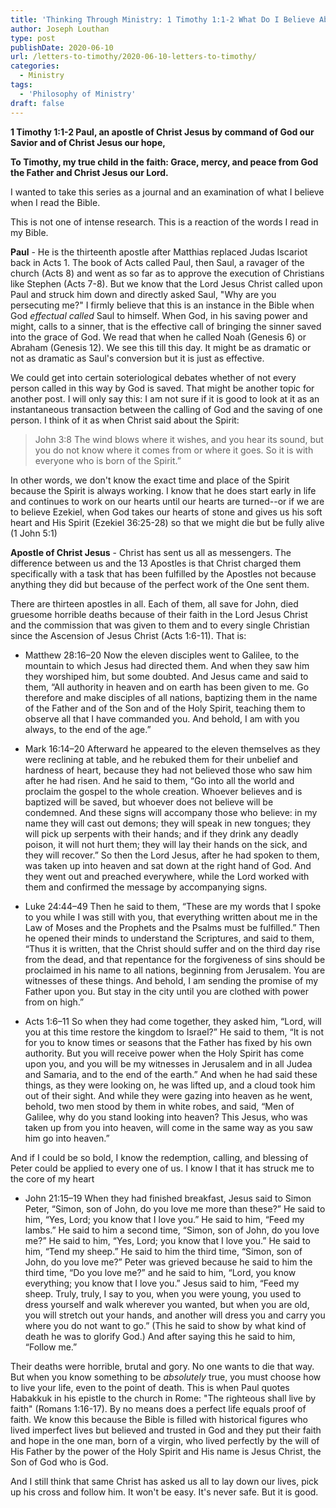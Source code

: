 ```yaml
---
title: 'Thinking Through Ministry: 1 Timothy 1:1-2 What Do I Believe About God? [Part 1]'
author: Joseph Louthan
type: post
publishDate: 2020-06-10
url: /letters-to-timothy/2020-06-10-letters-to-timothy/
categories:
  - Ministry
tags:
  - 'Philosophy of Ministry'
draft: false
---
```


**1 Timothy 1:1-2 Paul, an apostle of Christ Jesus by command of God our Savior and of Christ Jesus our hope,**

**To Timothy, my true child in the faith: Grace, mercy, and peace from God the Father and Christ Jesus our Lord.**

I wanted to take this series as a journal and an examination of what I believe when I read the Bible.

This is not one of intense research. This is a reaction of the words I read in my Bible.

**Paul** - He is the thirteenth apostle after Matthias replaced Judas Iscariot back in Acts 1. The book of Acts called Paul, then Saul, a ravager of the church (Acts 8) and went as so far as to approve the execution of Christians like Stephen (Acts 7-8). But we know that the Lord Jesus Christ called upon Paul and struck him down and directly asked Saul, "Why are you persecuting me?" I firmly believe that this is an instance in the Bible when God *effectual called* Saul to himself. When God, in his saving power and might, calls to a sinner, that is the effective call of bringing the sinner saved into the grace of God. We read that when he called Noah (Genesis 6) or Abraham (Genesis 12). We see this till this day. It might be as dramatic or not as dramatic as Saul's conversion but it is just as effective.

We could get into certain soteriological debates whether of not every person called in this way by God is saved. That might be another topic for another post. I will only say this: I am not sure if it is good to look at it as an instantaneous transaction between the calling of God and the saving of one person. I think of it as when Christ said about the Spirit:

> John 3:8 The wind blows where it wishes, and you hear its sound, but you do not know where it comes from or where it goes. So it is with everyone who is born of the Spirit.” 

In other words, we don't know the exact time and place of the Spirit because the Spirit is always working. I know that he does start early in life and continues to work on our hearts until our hearts are turned--or if we are to believe Ezekiel, when God takes our hearts of stone and gives us his soft heart and His Spirit (Ezekiel 36:25-28) so that we might die but be fully alive (1 John 5:1)

**Apostle of Christ Jesus** - Christ has sent us all as messengers. The difference between us and the 13 Apostles is that Christ charged them specifically with a task that has been fulfilled by the Apostles not because anything they did but because of the perfect work of the One sent them.

There are thirteen apostles in all. Each of them, all save for John, died gruesome horrible deaths because of their faith in the Lord Jesus Christ and the commission that was given to them and to every single Christian since the Ascension of Jesus Christ (Acts 1:6-11). That is:

- Matthew 28:16–20 Now the eleven disciples went to Galilee, to the mountain to which Jesus had directed them.  And when they saw him they worshiped him, but some doubted.  And Jesus came and said to them, “All authority in heaven and on earth has been given to me.  Go therefore and make disciples of all nations, baptizing them in the name of the Father and of the Son and of the Holy Spirit,  teaching them to observe all that I have commanded you. And behold, I am with you always, to the end of the age.” 

- Mark 16:14–20 Afterward he appeared to the eleven themselves as they were reclining at table, and he rebuked them for their unbelief and hardness of heart, because they had not believed those who saw him after he had risen.  And he said to them, “Go into all the world and proclaim the gospel to the whole creation.  Whoever believes and is baptized will be saved, but whoever does not believe will be condemned.  And these signs will accompany those who believe: in my name they will cast out demons; they will speak in new tongues;  they will pick up serpents with their hands; and if they drink any deadly poison, it will not hurt them; they will lay their hands on the sick, and they will recover.”  So then the Lord Jesus, after he had spoken to them, was taken up into heaven and sat down at the right hand of God.  And they went out and preached everywhere, while the Lord worked with them and confirmed the message by accompanying signs. 

- Luke 24:44–49 Then he said to them, “These are my words that I spoke to you while I was still with you, that everything written about me in the Law of Moses and the Prophets and the Psalms must be fulfilled.”  Then he opened their minds to understand the Scriptures,  and said to them, “Thus it is written, that the Christ should suffer and on the third day rise from the dead,  and that repentance for the forgiveness of sins should be proclaimed in his name to all nations, beginning from Jerusalem.  You are witnesses of these things.  And behold, I am sending the promise of my Father upon you. But stay in the city until you are clothed with power from on high.” 

- Acts 1:6–11 So when they had come together, they asked him, “Lord, will you at this time restore the kingdom to Israel?”  He said to them, “It is not for you to know times or seasons that the Father has fixed by his own authority.  But you will receive power when the Holy Spirit has come upon you, and you will be my witnesses in Jerusalem and in all Judea and Samaria, and to the end of the earth.”  And when he had said these things, as they were looking on, he was lifted up, and a cloud took him out of their sight.  And while they were gazing into heaven as he went, behold, two men stood by them in white robes,  and said, “Men of Galilee, why do you stand looking into heaven? This Jesus, who was taken up from you into heaven, will come in the same way as you saw him go into heaven.” 

And if I could be so bold, I know the redemption, calling, and blessing of Peter could be applied to every one of us. I know I that it has struck me to the core of my heart

- John 21:15–19 When they had finished breakfast, Jesus said to Simon Peter, “Simon, son of John, do you love me more than these?” He said to him, “Yes, Lord; you know that I love you.” He said to him, “Feed my lambs.”  He said to him a second time, “Simon, son of John, do you love me?” He said to him, “Yes, Lord; you know that I love you.” He said to him, “Tend my sheep.”  He said to him the third time, “Simon, son of John, do you love me?” Peter was grieved because he said to him the third time, “Do you love me?” and he said to him, “Lord, you know everything; you know that I love you.” Jesus said to him, “Feed my sheep.  Truly, truly, I say to you, when you were young, you used to dress yourself and walk wherever you wanted, but when you are old, you will stretch out your hands, and another will dress you and carry you where you do not want to go.”  (This he said to show by what kind of death he was to glorify God.) And after saying this he said to him, “Follow me.” 

Their deaths were horrible, brutal and gory. No one wants to die that way. But when you know something to be *absolutely* true, you must choose how to live your life, even to the point of death. This is when Paul quotes Habakkuk in his epistle to the church in Rome: "The righteous shall live by faith" (Romans 1:16-17). By no means does a perfect life equals proof of faith. We know this because the Bible is filled with historical figures who lived imperfect lives but believed and trusted in God and they put their faith and hope in the one man, born of a virgin, who lived perfectly by the will of His Father by the power of the Holy Spirit and His name is Jesus Christ, the Son of God who is God.

And I still think that same Christ has asked us all to lay down our lives, pick up his cross and follow him. It won't be easy. It's never safe. But it is good.

